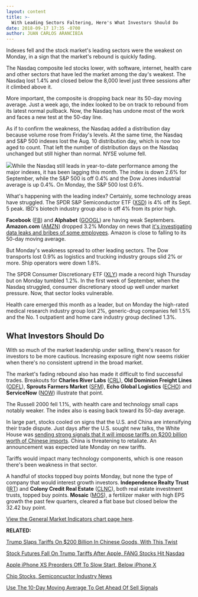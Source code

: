```yaml
---
layout: content
title: >-
  With Leading Sectors Faltering, Here's What Investors Should Do
date: 2018-09-17 17:35 -0700
author: JUAN CARLOS ARANCIBIA
---
```






Indexes fell and the stock market's leading sectors were the weakest on Monday, in a sign that the market's rebound is quickly fading.




The Nasdaq composite led stocks lower, with software, internet, health care and other sectors that have led the market among the day's weakest. The Nasdaq lost 1.4% and closed below the 8,000 level just three sessions after it climbed above it.


More important, the composite is dropping back near its 50-day moving average. Just a week ago, the index looked to be on track to rebound from its latest normal pullback. Now, the Nasdaq has undone most of the work and faces a new test at the 50-day line.


As if to confirm the weakness, the Nasdaq added a distribution day because volume rose from Friday's levels. At the same time, the Nasdaq and S&P 500 indexes lost the Aug. 10 distribution day, which is now too aged to count. That left the number of distribution days on the Nasdaq unchanged but still higher than normal. NYSE volume fell.


![](https://www.investors.com/wp-content/uploads/2018/09/MP_6x4_091718-267x300.jpg)While the Nasdaq still leads in year-to-date performance among the major indexes, it has been lagging this month. The index is down 2.6% for September, while the S&P 500 is off 0.4% and the Dow Jones industrial average is up 0.4%. On Monday, the S&P 500 lost 0.6%.


What's happening with the leading index? Certainly, some technology areas have struggled. The SPDR S&P Semiconductor ETF ([XSD](https://research.investors.com/quote.aspx?symbol=XSD)) is 4% off its Sept. 5 peak. IBD's biotech industry group also is off 4% from its prior high.


**Facebook** ([FB](https://research.investors.com/quote.aspx?symbol=FB)) and **Alphabet** ([GOOGL](https://research.investors.com/quote.aspx?symbol=GOOGL)) are having weak Septembers. **Amazon.com** ([AMZN](https://research.investors.com/quote.aspx?symbol=AMZN)) dropped 3.2% Monday on news that [it's investigating data leaks and bribes of some employees](https://www.investors.com/news/technology/amazon-stock-spinoff/). Amazon is close to falling to its 50-day moving average.


But Monday's weakness spread to other leading sectors. The Dow transports lost 0.9% as logistics and trucking industry groups slid 2% or more. Ship operators were down 1.8%.


The SPDR Consumer Discretionary ETF ([XLY](https://research.investors.com/quote.aspx?symbol=XLY)) made a record high Thursday but on Monday tumbled 1.2%. In the first week of September, when the Nasdaq struggled, consumer discretionary stood up well under market pressure. Now, that sector looks vulnerable.


Health care emerged this month as a leader, but on Monday the high-rated medical research industry group lost 2%, generic-drug companies fell 1.5% and the No. 1 outpatient and home care industry group declined 1.3%.


What Investors Should Do
------------------------


With so much of the market leadership under selling, there's reason for investors to be more cautious. Increasing exposure right now seems riskier when there's no consistent uptrend in the broad market.


The market's fading rebound also has made it difficult to find successful trades. Breakouts for **Charles River Labs** ([CRL](https://research.investors.com/quote.aspx?symbol=CRL)), **Old Dominion Freight Lines** ([ODFL](https://research.investors.com/quote.aspx?symbol=ODFL)), **Sprouts Farmers Market** ([SFM](https://research.investors.com/quote.aspx?symbol=SFM)), **Echo Global Logistics** ([ECHO](https://research.investors.com/quote.aspx?symbol=ECHO)) and **ServiceNow** ([NOW](https://research.investors.com/quote.aspx?symbol=NOW)) illustrate that point.


The Russell 2000 fell 1.1%, with health care and technology small caps notably weaker. The index also is easing back toward its 50-day average.


In large part, stocks cooled on signs that the U.S. and China are intensifying their trade dispute. Just days after the U.S. sought new talks, the White House was [sending strong signals that it will impose tariffs on $200 billion worth of Chinese imports](https://www.investors.com/news/economy/china-trade-war-trump-tariffs-soon-beijing-done-talking/). China is threatening to retaliate. An announcement was expected late Monday on new tariffs.


Tariffs would impact many technology components, which is one reason there's been weakness in that sector.


A handful of stocks topped buy points Monday, but none the type of company that would interest growth investors. **Independence Realty Trust** ([IRT](https://research.investors.com/quote.aspx?symbol=IRT)) and **Colony Credit Real Estate** ([CLNC](https://research.investors.com/quote.aspx?symbol=CLNC)), both real estate investment trusts, topped buy points. **Mosaic** ([MOS](https://research.investors.com/quote.aspx?symbol=MOS)), a fertilizer maker with high EPS growth the past few quarters, cleared a flat base but closed below the 32.42 buy point.


[View the General Market Indicators chart page here](https://www.investors.com/wp-content/uploads/2018/09/IBD1709153030GMI.pdf).


**RELATED:**


[Trump Slaps Tariffs On $200 Billion In Chinese Goods, With This Twist](https://www.investors.com/news/economy/china-trade-war-trump-tariffs-soon-beijing-done-talking/)


[Stock Futures Fall On Trump Tariffs After Apple, FANG Stocks Hit Nasdaq](https://www.investors.com/market-trend/stock-market-today/dow-jones-futures-trump-tariffs-china-trade-war-apple-stock-fang/)


[Apple iPhone XS Preorders Off To Slow Start, Below iPhone X](https://www.investors.com/news/technology/click/apple-iphone-xs-preorders-slow/)


[Chip Stocks, Semiconcuctor Industry News](http://www.investors.com/news/technology/chip-stocks-and-semiconductor-industry-news)


[Use The 10-Day Moving Average To Get Ahead Of Sell Signals](https://www.investors.com/how-to-invest/investors-corner/use-the-10-day-moving-average-to-get-ahead-of-sell-signals/)


 




